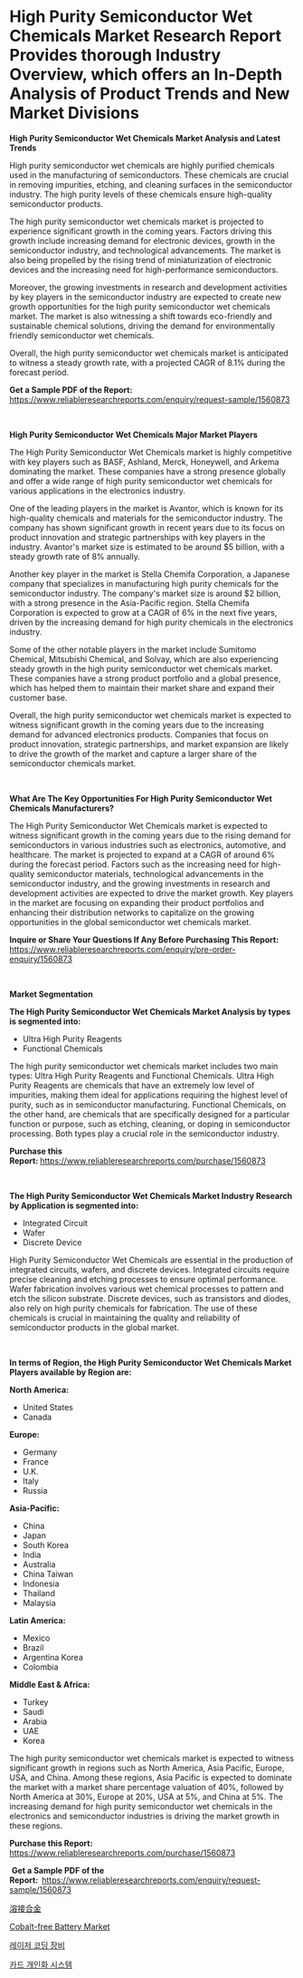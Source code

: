 <p><h1>High Purity Semiconductor Wet Chemicals Market Research Report Provides thorough Industry Overview, which offers an In-Depth Analysis of Product Trends and New Market Divisions</h1></p><p><strong>High Purity Semiconductor Wet Chemicals Market Analysis and Latest Trends</strong></p>
<p><p>High purity semiconductor wet chemicals are highly purified chemicals used in the manufacturing of semiconductors. These chemicals are crucial in removing impurities, etching, and cleaning surfaces in the semiconductor industry. The high purity levels of these chemicals ensure high-quality semiconductor products.</p><p>The high purity semiconductor wet chemicals market is projected to experience significant growth in the coming years. Factors driving this growth include increasing demand for electronic devices, growth in the semiconductor industry, and technological advancements. The market is also being propelled by the rising trend of miniaturization of electronic devices and the increasing need for high-performance semiconductors.</p><p>Moreover, the growing investments in research and development activities by key players in the semiconductor industry are expected to create new growth opportunities for the high purity semiconductor wet chemicals market. The market is also witnessing a shift towards eco-friendly and sustainable chemical solutions, driving the demand for environmentally friendly semiconductor wet chemicals.</p><p>Overall, the high purity semiconductor wet chemicals market is anticipated to witness a steady growth rate, with a projected CAGR of 8.1% during the forecast period.</p></p>
<p><strong>Get a Sample PDF of the Report:&nbsp;</strong> <a href="https://www.reliableresearchreports.com/enquiry/request-sample/1560873">https://www.reliableresearchreports.com/enquiry/request-sample/1560873</a></p>
<p>&nbsp;</p>
<p><strong>High Purity Semiconductor Wet Chemicals Major Market Players</strong></p>
<p><p>The High Purity Semiconductor Wet Chemicals market is highly competitive with key players such as BASF, Ashland, Merck, Honeywell, and Arkema dominating the market. These companies have a strong presence globally and offer a wide range of high purity semiconductor wet chemicals for various applications in the electronics industry.</p><p>One of the leading players in the market is Avantor, which is known for its high-quality chemicals and materials for the semiconductor industry. The company has shown significant growth in recent years due to its focus on product innovation and strategic partnerships with key players in the industry. Avantor's market size is estimated to be around $5 billion, with a steady growth rate of 8% annually.</p><p>Another key player in the market is Stella Chemifa Corporation, a Japanese company that specializes in manufacturing high purity chemicals for the semiconductor industry. The company's market size is around $2 billion, with a strong presence in the Asia-Pacific region. Stella Chemifa Corporation is expected to grow at a CAGR of 6% in the next five years, driven by the increasing demand for high purity chemicals in the electronics industry.</p><p>Some of the other notable players in the market include Sumitomo Chemical, Mitsubishi Chemical, and Solvay, which are also experiencing steady growth in the high purity semiconductor wet chemicals market. These companies have a strong product portfolio and a global presence, which has helped them to maintain their market share and expand their customer base.</p><p>Overall, the high purity semiconductor wet chemicals market is expected to witness significant growth in the coming years due to the increasing demand for advanced electronics products. Companies that focus on product innovation, strategic partnerships, and market expansion are likely to drive the growth of the market and capture a larger share of the semiconductor chemicals market.</p></p>
<p>&nbsp;</p>
<p><strong>What Are The Key Opportunities For High Purity Semiconductor Wet Chemicals Manufacturers?</strong></p>
<p><p>The High Purity Semiconductor Wet Chemicals market is expected to witness significant growth in the coming years due to the rising demand for semiconductors in various industries such as electronics, automotive, and healthcare. The market is projected to expand at a CAGR of around 6% during the forecast period. Factors such as the increasing need for high-quality semiconductor materials, technological advancements in the semiconductor industry, and the growing investments in research and development activities are expected to drive the market growth. Key players in the market are focusing on expanding their product portfolios and enhancing their distribution networks to capitalize on the growing opportunities in the global semiconductor wet chemicals market.</p></p>
<p><strong>Inquire or Share Your Questions If Any Before Purchasing This Report:</strong> <a href="https://www.reliableresearchreports.com/enquiry/pre-order-enquiry/1560873">https://www.reliableresearchreports.com/enquiry/pre-order-enquiry/1560873</a></p>
<p>&nbsp;</p>
<p><strong>Market Segmentation</strong></p>
<p><strong>The High Purity Semiconductor Wet Chemicals Market Analysis by types is segmented into:</strong></p>
<p><ul><li>Ultra High Purity Reagents</li><li>Functional Chemicals</li></ul></p>
<p><p>The high purity semiconductor wet chemicals market includes two main types: Ultra High Purity Reagents and Functional Chemicals. Ultra High Purity Reagents are chemicals that have an extremely low level of impurities, making them ideal for applications requiring the highest level of purity, such as in semiconductor manufacturing. Functional Chemicals, on the other hand, are chemicals that are specifically designed for a particular function or purpose, such as etching, cleaning, or doping in semiconductor processing. Both types play a crucial role in the semiconductor industry.</p></p>
<p><strong>Purchase this Report:&nbsp;</strong><a href="https://www.reliableresearchreports.com/purchase/1560873">https://www.reliableresearchreports.com/purchase/1560873</a></p>
<p>&nbsp;</p>
<p><strong>The High Purity Semiconductor Wet Chemicals Market Industry Research by Application is segmented into:</strong></p>
<p><ul><li>Integrated Circuit</li><li>Wafer</li><li>Discrete Device</li></ul></p>
<p><p>High Purity Semiconductor Wet Chemicals are essential in the production of integrated circuits, wafers, and discrete devices. Integrated circuits require precise cleaning and etching processes to ensure optimal performance. Wafer fabrication involves various wet chemical processes to pattern and etch the silicon substrate. Discrete devices, such as transistors and diodes, also rely on high purity chemicals for fabrication. The use of these chemicals is crucial in maintaining the quality and reliability of semiconductor products in the global market.</p></p>
<p>&nbsp;</p>
<p><strong>In terms of Region, the High Purity Semiconductor Wet Chemicals Market Players available by Region are:</strong></p>
<p>
    <p> <strong> North America: </strong>
        <ul>
            <li>United States</li>
            <li>Canada</li>
        </ul>
        </p> 
    <p> <strong> Europe: </strong>
        <ul>
            <li>Germany</li>
            <li>France</li>
            <li>U.K.</li>
            <li>Italy</li>
            <li>Russia</li>
        </ul>
        </p> 
    <p> <strong> Asia-Pacific: </strong>
        <ul>
            <li>China</li>
            <li>Japan</li>
            <li>South Korea</li>
            <li>India</li>
            <li>Australia</li>
            <li>China Taiwan</li>
            <li>Indonesia</li>
            <li>Thailand</li>
            <li>Malaysia</li>
        </ul>
        </p> 
    <p> <strong> Latin America: </strong>
        <ul>
            <li>Mexico</li>
            <li>Brazil</li>
            <li>Argentina Korea</li>
            <li>Colombia</li>
        </ul>
        </p> 
    <p> <strong> Middle East & Africa: </strong>
        <ul>
            <li>Turkey</li>
            <li>Saudi</li>
            <li>Arabia</li>
            <li>UAE</li>
            <li>Korea</li>
        </ul>
    </p>
    </p>
<p><p>The high purity semiconductor wet chemicals market is expected to witness significant growth in regions such as North America, Asia Pacific, Europe, USA, and China. Among these regions, Asia Pacific is expected to dominate the market with a market share percentage valuation of 40%, followed by North America at 30%, Europe at 20%, USA at 5%, and China at 5%. The increasing demand for high purity semiconductor wet chemicals in the electronics and semiconductor industries is driving the market growth in these regions.</p></p>
<p><strong>Purchase this Report: </strong><a href="https://www.reliableresearchreports.com/purchase/1560873">https://www.reliableresearchreports.com/purchase/1560873</a></p>
<p>&nbsp;<strong>Get a Sample PDF of the Report:&nbsp;&nbsp;</strong><a href="https://www.reliableresearchreports.com/enquiry/request-sample/1560873">https://www.reliableresearchreports.com/enquiry/request-sample/1560873</a></p>
<p><strong></strong></p>
<p><p><a href="https://medium.com/@evekerluke2023/%E6%BA%B6%E6%8E%A5%E5%90%88%E9%87%91%E5%B8%82%E5%A0%B4%E3%81%AE%E5%B1%95%E6%9C%9B-%E6%A5%AD%E7%95%8C%E6%A6%82%E8%A6%81%E3%81%A8%E4%BA%88%E6%B8%AC-2024%E5%B9%B4%E3%81%8B%E3%82%892031%E5%B9%B4-5e4c00e0502b">溶接合金</a></p><p><a href="https://github.com/ruddyyedelwadw/Market-Research-Report-List-1/blob/main/cobalt-free-battery-market.md">Cobalt-free Battery Market</a></p><p><a href="https://medium.com/@edaunhshhs/%EB%A0%88%EC%9D%B4%EC%A0%80-%EC%BD%94%EB%94%A9-%EC%9E%A5%EB%B9%84-%EC%8B%9C%EC%9E%A5-%EC%A0%84%EB%A7%9D-%EC%82%B0%EC%97%85-%EA%B0%9C%EC%9A%94-%EB%B0%8F-%EC%98%88%EC%B8%A1-2024%EB%85%84%EB%B6%80%ED%84%B0-2031%EB%85%84%EA%B9%8C%EC%A7%80-a7a909371ed1">레이저 코딩 장비</a></p><p><a href="https://medium.com/@edaunhshhs/%EC%B9%B4%EB%93%9C-%EA%B0%9C%EC%9D%B8%ED%99%94-%EC%8B%9C%EC%8A%A4%ED%85%9C-%EC%8B%9C%EC%9E%A5-%EC%84%B1%EA%B3%B5-%EB%B9%84%EC%A6%88%EB%8B%88%EC%8A%A4-%EC%A0%84%EB%9E%B5%EC%9D%98-%EC%97%B4%EC%87%A0-2031%EB%85%84%EA%B9%8C%EC%A7%80-%EC%98%88%EC%B8%A1-aecbe8de9a4d">카드 개인화 시스템</a></p></p>